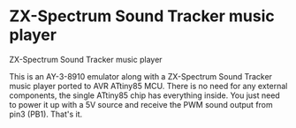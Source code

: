 # ZX-Spectrum Sound Tracker music player
ZX-Spectrum Sound Tracker music player

This is an AY-3-8910 emulator along with a ZX-Spectrum Sound Tracker music player ported to AVR ATtiny85 MCU. There is no need for any external components, the single ATtiny85 chip has everything inside. You just need to power it up with a 5V source and receive the PWM sound output from pin3 (PB1). That's it.